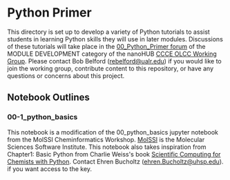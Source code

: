 # Python Primer
This directory is set up to develop a variety of Python tutorials to assist students in learning Python skills they will use in later modules. Discussions of these tutorials will take place in the [00_Python_Primer forum](https://nanohub.org/groups/ccce/forum/module-development/0-general-discussion-and-information) of the MODULE DEVELOPMENT category of the nanoHUB [CCCE OLCC Working Group](https://nanohub.org/groups/ccce/forum). Please contact Bob Belford (rebelford@ualr.edu) if you would like to join the working group, contribute content to this repository, or have any questions or concerns about this project.

## Notebook Outlines
### 00-1_python_basics
This notebook is a modification of the 00_python_basics jupyter notebook from the MolSSI Cheminformatics Workshop. [MolSSI](https://molssi.org/) is the Molecular Sciences Software Institute. This notebook also takes inspiration from Chapter1: Basic Python from Charlie Weiss's book [Scientific Computing for Chemists with Python](https://weisscharlesj.github.io/SciCompforChemists/notebooks/introduction/intro.html). Contact Ehren Bucholtz (ehren.Bucholtz@uhsp.edu). if you want access to the key. 